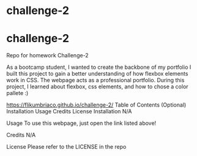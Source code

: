 # challenge-2
# challenge-2

Repo for homework Challenge-2

As a bootcamp student, I wanted to create the backbone of my portfolio
I built this project to gain a better understanding of how flexbox elements work in CSS.
The webpage acts as a professional portfolio.
During this project, I learned about flexbox, css elements, and how to chose a color pallete :)


https://flikumbriaco.github.io/challenge-2/
Table of Contents (Optional)
Installation
Usage
Credits
License
Installation
N/A

Usage
To use this webpage, just open the link listed above!

Credits
N/A

License
Please refer to the LICENSE in the repo
